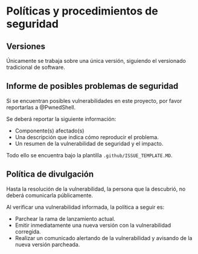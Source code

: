 # Políticas y procedimientos de seguridad

## Versiones

Únicamente se trabaja sobre una única versión, siguiendo el versionado tradicional de software.

## Informe de posibles problemas de seguridad

Si se encuentran posibles vulnerabilidades en este proyecto, por favor reportarlas a @PwnedShell.

Se deberá reportar la siguiente información:

- Componente(s) afectado(s)
- Una descripción que indica cómo reproducir el problema.
- Un resumen de la vulnerabilidad de seguridad y el impacto.

Todo ello se encuentra bajo la plantilla `.github/ISSUE_TEMPLATE.MD`.

## Política de divulgación

Hasta la resolución de la vulnerabilidad, la persona que la descubrió, no deberá comunicarla públicamente.

Al verificar una vulnerabilidad informada, la política a seguir es:

- Parchear la rama de lanzamiento actual.
- Emitir inmediatamente una nueva versión con la vulnerabilidad corregida.
- Realizar un comunicado alertando de la vulnerabilidad y avisando de la nueva versión parcheada.